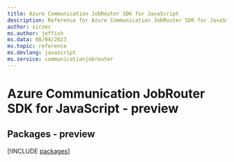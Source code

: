 ```yaml
---
title: Azure Communication JobRouter SDK for JavaScript
description: Reference for Azure Communication JobRouter SDK for JavaScript
author: xirzec
ms.author: jeffish
ms.data: 08/04/2023
ms.topic: reference
ms.devlang: javascript
ms.service: communicationjobrouter
---
```

# Azure Communication JobRouter SDK for JavaScript - preview
## Packages - preview
[!INCLUDE [packages](communication-jobrouter-index.md)]